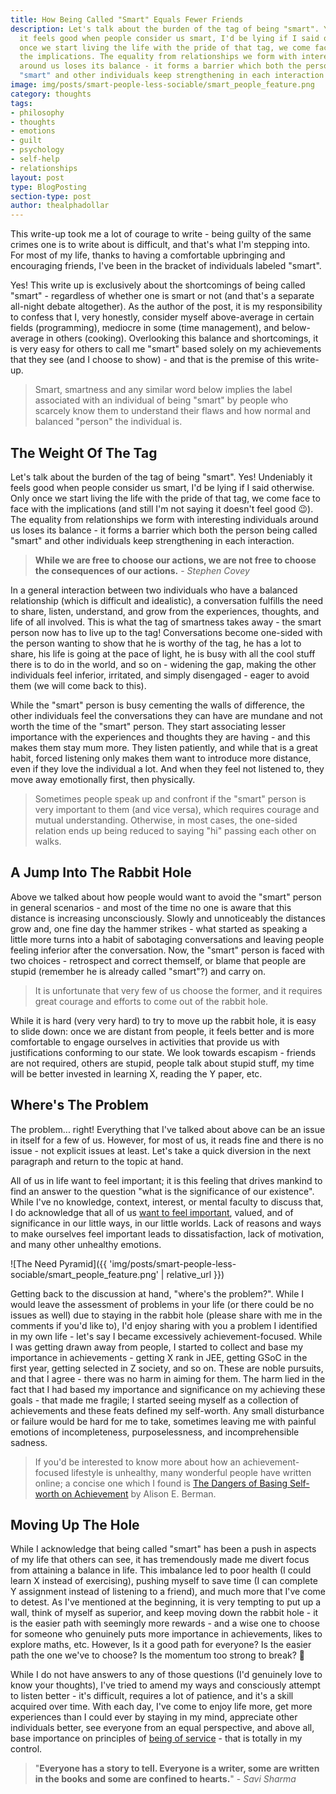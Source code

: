 ```yaml
---
title: How Being Called "Smart" Equals Fewer Friends
description: Let's talk about the burden of the tag of being "smart". Yes! Undeniably
  it feels good when people consider us smart, I'd be lying if I said otherwise. Only
  once we start living the life with the pride of that tag, we come face to face with
  the implications. The equality from relationships we form with interesting individuals
  around us loses its balance - it forms a barrier which both the person being called
  "smart" and other individuals keep strengthening in each interaction.
image: img/posts/smart-people-less-sociable/smart_people_feature.png
category: thoughts
tags:
- philosophy
- thoughts
- emotions
- guilt
- psychology
- self-help
- relationships
layout: post
type: BlogPosting
section-type: post
author: thealphadollar
---
```


This write-up took me a lot of courage to write - being guilty of the same crimes one is to write about is difficult, and that's what I'm stepping into. For most of my life, thanks to having a comfortable upbringing and encouraging friends, I've been in the bracket of individuals labeled "smart". 

Yes! This write up is exclusively about the shortcomings of being called "smart" - regardless of whether one is smart or not (and that's a separate all-night debate altogether). As the author of the post, it is my responsibility to confess that I, very honestly, consider myself above-average in certain fields (programming), mediocre in some (time management), and below-average in others (cooking). Overlooking this balance and shortcomings, it is very easy for others to call me "smart" based solely on my achievements that they see (and I choose to show) - and that is the premise of this write-up.

> Smart, smartness and any similar word below implies the label associated with an individual of being "smart" by people who scarcely know them to understand their flaws and how normal and balanced "person" the individual is.

## The Weight Of The Tag
Let's talk about the burden of the tag of being "smart". Yes! Undeniably it feels good when people consider us smart, I'd be lying if I said otherwise. Only once we start living the life with the pride of that tag, we come face to face with the implications (and still I'm not saying it doesn't feel good :wink:). The equality from relationships we form with interesting individuals around us loses its balance - it forms a barrier which both the person being called "smart" and other individuals keep strengthening in each interaction.

> **While we are free to choose our actions, we are not free to choose the consequences of our actions.** - *Stephen Covey*

In a general interaction between two individuals who have a balanced relationship (which is difficult and idealistic), a conversation fulfills the need to share, listen, understand, and grow from the experiences, thoughts, and life of all involved. This is what the tag of smartness takes away - the smart person now has to live up to the tag! Conversations become one-sided with the person wanting to show that he is worthy of the tag, he has a lot to share, his life is going at the pace of light, he is busy with all the cool stuff there is to do in the world, and so on - widening the gap, making the other individuals feel inferior, irritated, and simply disengaged - eager to avoid them (we will come back to this).

While the "smart" person is busy cementing the walls of difference, the other individuals feel the conversations they can have are mundane and not worth the time of the "smart" person. They start associating lesser importance with the experiences and thoughts they are having - and this makes them stay mum more. They listen patiently, and while that is a great habit, forced listening only makes them want to introduce more distance, even if they love the individual a lot. And when they feel not listened to, they move away emotionally first, then physically.

> Sometimes people speak up and confront if the "smart" person is very important to them (and vice versa), which requires courage and mutual understanding. Otherwise, in most cases, the one-sided relation ends up being reduced to saying "hi" passing each other on walks.

## A Jump Into The Rabbit Hole
Above we talked about how people would want to avoid the "smart" person in general scenarios - and most of the time no one is aware that this distance is increasing unconsciously. Slowly and unnoticeably the distances grow and, one fine day the hammer strikes - what started as speaking a little more turns into a habit of sabotaging conversations and leaving people feeling inferior after the conversation. Now, the "smart" person is faced with two choices - retrospect and correct themself, or blame that people are stupid (remember he is already called "smart"?) and carry on.

> It is unfortunate that very few of us choose the former, and it requires great courage and efforts to come out of the rabbit hole.

While it is hard (very very hard) to try to move up the rabbit hole, it is easy to slide down: once we are distant from people, it feels better and is more comfortable to engage ourselves in activities that provide us with justifications conforming to our state. We look towards escapism - friends are not required, others are stupid, people talk about stupid stuff, my time will be better invested in learning X, reading the Y paper, etc.  
## Where's The Problem
The problem... right! Everything that I've talked about above can be an issue in itself for a few of us. However, for most of us, it reads fine and there is no issue - not explicit issues at least. Let's take a quick diversion in the next paragraph and return to the topic at hand.

All of us in life want to feel important; it is this feeling that drives mankind to find an answer to the question "what is the significance of our existence". While I've no knowledge, context, interest, or mental faculty to discuss that, I do acknowledge that all of us [want to feel important](https://www.storybehindthephotos.com/blog/2018/10/1/everyone-wants-to-feel-important), valued, and of significance in our little ways, in our little worlds. Lack of reasons and ways to make ourselves feel important leads to dissatisfaction, lack of motivation, and many other unhealthy emotions.

![The Need Pyramid]({{ 'img/posts/smart-people-less-sociable/smart_people_feature.png' | relative_url }})

Getting back to the discussion at hand, "where's the problem?". While I would leave the assessment of problems in your life (or there could be no issues as well) due to staying in the rabbit hole (please share with me in the comments if you'd like to), I'd enjoy sharing with you a problem I identified in my own life - let's say I became excessively achievement-focused. While I was getting drawn away from people, I started to collect and base my importance in achievements - getting X rank in JEE, getting GSoC in the first year, getting selected in Z society, and so on. These are noble pursuits, and that I agree - there was no harm in aiming for them. The harm lied in the fact that I had based my importance and significance on my achieving these goals - that made me fragile; I started seeing myself as a collection of achievements and these feats defined my self-worth. Any small disturbance or failure would be hard for me to take, sometimes leaving me with painful emotions of incompleteness, purposelessness, and incomprehensible sadness.

> If you'd be interested to know more about how an achievement-focused lifestyle is unhealthy, many wonderful people have written online; a concise one which I found is [The Dangers of Basing Self-worth on Achievement](https://medium.com/personal-growth/the-dangers-of-basing-self-worth-on-achievement-54d125633b33) by Alison E. Berman.

## Moving Up The Hole
While I acknowledge that being called "smart" has been a push in aspects of my life that others can see, it has tremendously made me divert focus from attaining a balance in life. This imbalance led to poor health (I could learn X instead of exercising), pushing myself to save time (I can complete Y assignment instead of listening to a friend), and much more that I've come to detest. As I've mentioned at the beginning, it is very tempting to put up a wall, think of myself as superior, and keep moving down the rabbit hole - it is the easier path with seemingly more rewards - and a wise one to choose for someone who genuinely puts more importance in achievements, likes to explore maths, etc. However, Is it a good path for everyone? Is the easier path the one we've to choose? Is the momentum too strong to break? :slightly_smiling_face:

While I do not have answers to any of those questions (I'd genuinely love to know your thoughts), I've tried to amend my ways and consciously attempt to listen better - it's difficult, requires a lot of patience, and it's a skill acquired over time. With each day, I've come to enjoy life more, get more experiences than I could ever by staying in my mind, appreciate other individuals better, see everyone from an equal perspective, and above all, base importance on principles of [being of service](https://medium.com/thrive-global/the-importance-of-being-in-service-to-others-for-your-own-success-c1d7f5711b21) - that is totally in my control.

> "**Everyone has a story to tell. Everyone is a writer, some are written in the books and some are confined to hearts.**" - *Savi Sharma*
